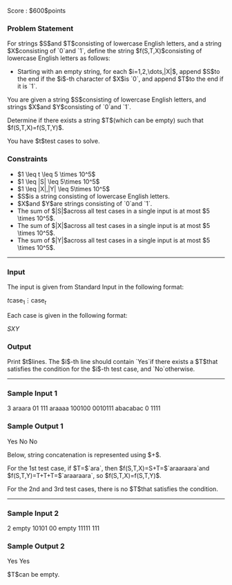 
<div>

<span>

<span>

<p>
Score : $600$points
</p>

<div>

<section>

### **Problem Statement**

<p>
For strings $S$and $T$consisting of lowercase English letters, and a string $X$consisting of `0`and `1`, define the string $f(S,T,X)$consisting of lowercase English letters as follows:
</p>

<ul>

<li>
Starting with an empty string, for each $i=1,2,\dots,|X|$, append $S$to the end if the $i$-th character of $X$is `0`, and append $T$to the end if it is `1`.
</li>

</ul>

<p>
You are given a string $S$consisting of lowercase English letters, and strings $X$and $Y$consisting of `0`and `1`.
</p>

<p>
Determine if there exists a string $T$(which can be empty) such that $f(S,T,X)=f(S,T,Y)$.
</p>

<p>
You have $t$test cases to solve.
</p>

</section>

</div>

<div>

<section>

### **Constraints**

<ul>

<li>
$1 \leq t \leq 5 \times 10^5$
</li>

<li>
$1 \leq |S| \leq 5\times 10^5$
</li>

<li>
$1 \leq |X|,|Y| \leq 5\times 10^5$
</li>

<li>
$S$is a string consisting of lowercase English letters.
</li>

<li>
$X$and $Y$are strings consisting of `0`and `1`.
</li>

<li>
The sum of $|S|$across all test cases in a single input is at most $5 \times 10^5$.
</li>

<li>
The sum of $|X|$across all test cases in a single input is at most $5 \times 10^5$.
</li>

<li>
The sum of $|Y|$across all test cases in a single input is at most $5 \times 10^5$.
</li>

</ul>

</section>

</div>

---

<div>

<div>

<section>

### **Input**

<p>
The input is given from Standard Input in the following format:
</p>

<div>

$t$$\mathrm{case}_1$$\vdots$$\mathrm{case}_t$
</div>

<p>
Each case is given in the following format:
</p>

<div>

$S$$X$$Y$
</div>

</section>

</div>

<div>

<section>

### **Output**

<p>
Print $t$lines. The $i$-th line should contain `Yes`if there exists a $T$that satisfies the condition for the $i$-th test case, and `No`otherwise.
</p>

</section>

</div>

</div>

---

<div>

<section>

### **Sample Input 1**

<div>

3
araara
01
111
araaaa
100100
0010111
abacabac
0
1111

</div>

</section>

</div>

<div>

<section>

### **Sample Output 1**

<div>

Yes
No
No

</div>

<p>
Below, string concatenation is represented using $+$.
</p>

<p>
For the 1st test case, if $T=$`ara`, then $f(S,T,X)=S+T=$`araaraara`and $f(S,T,Y)=T+T+T=$`araaraara`, so $f(S,T,X)=f(S,T,Y)$.
</p>

<p>
For the 2nd and 3rd test cases, there is no $T$that satisfies the condition.
</p>

</section>

</div>

---

<div>

<section>

### **Sample Input 2**

<div>

2
empty
10101
00
empty
11111
111

</div>

</section>

</div>

<div>

<section>

### **Sample Output 2**

<div>

Yes
Yes

</div>

<p>
$T$can be empty.
</p>

</section>

</div>

</span>

</span>

</div>
